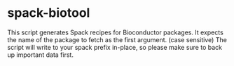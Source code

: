 # spack-biotool

This script generates Spack recipes for Bioconductor packages.
It expects the name of the package to fetch as the first argument. (case sensitive)
The script will write to your spack prefix in-place, so please make sure to back up important data first.

